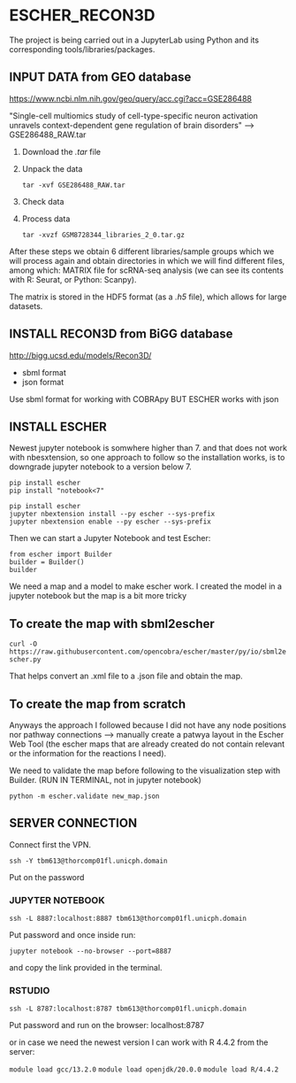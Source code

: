 # ESCHER_RECON3D
The project is being carried out in a JupyterLab using Python and its corresponding tools/libraries/packages.

## INPUT DATA from GEO database

https://www.ncbi.nlm.nih.gov/geo/query/acc.cgi?acc=GSE286488

"Single-cell multiomics study of cell-type-specific neuron activation unravels context-dependent gene regulation of brain disorders"
--> GSE286488_RAW.tar

1. Download the *.tar* file
2. Unpack the data
   
   ``tar -xvf GSE286488_RAW.tar``

4. Check data
5. Process data

   ``tar -xvzf GSM8728344_libraries_2_0.tar.gz``

After these steps we obtain 6 different libraries/sample groups which we will process again and obtain directories in which we will find different files, among which: MATRIX file for scRNA-seq analysis (we can see its contents with R: Seurat, or Python: Scanpy). 

The matrix is stored in the HDF5 format (as a *.h5* file), which allows for large datasets.


## INSTALL RECON3D from BiGG database
http://bigg.ucsd.edu/models/Recon3D/

- sbml format
- json format

Use sbml format for working with COBRApy
BUT ESCHER works with json

## INSTALL ESCHER
Newest jupyter notebook is somwhere higher than 7. and that does not work with nbesxtension, so one approach to follow so the installation works, is to downgrade jupyter notebook to a version below 7.

```
pip install escher
pip install "notebook<7"
```


```
pip install escher   
jupyter nbextension install --py escher --sys-prefix
jupyter nbextension enable --py escher --sys-prefix
```

Then we can start a Jupyter Notebook and test Escher:
```
from escher import Builder
builder = Builder()
builder
```

We need a map and a model to make escher work. I created the model in a jupyter notebook but the map is a bit more tricky

## To create the map with sbml2escher
```curl -O https://raw.githubusercontent.com/opencobra/escher/master/py/io/sbml2escher.py```

That helps convert an .xml file to a .json file and obtain the map.


## To create the map from scratch
Anyways the approach I followed because I did not have any node positions nor pathway connections --> manually create a patwya layout in the Escher Web Tool (the escher maps that are already created do not contain relevant or the information for the reactions I need).


We need to validate the map before following to the visualization step with Builder. (RUN IN TERMINAL, not in jupyter notebook)

```python -m escher.validate new_map.json```


## SERVER CONNECTION

Connect first the VPN.

```ssh -Y tbm613@thorcomp01fl.unicph.domain```

Put on the password


### JUPYTER NOTEBOOK
```ssh -L 8887:localhost:8887 tbm613@thorcomp01fl.unicph.domain```

Put password and once inside run:

```jupyter notebook --no-browser --port=8887```

and copy the link provided in the terminal.


### RSTUDIO
```ssh -L 8787:localhost:8787 tbm613@thorcomp01fl.unicph.domain```

Put password and run on the browser:
localhost:8787

or in case we need the newest version I can work with R 4.4.2 from the server:

```module load gcc/13.2.0```
```module load openjdk/20.0.0```
```module load R/4.4.2```


